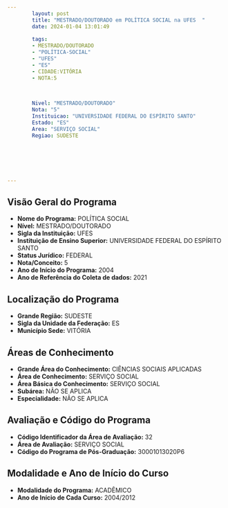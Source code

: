 ```yaml
---
        layout: post
        title: "MESTRADO/DOUTORADO em POLÍTICA SOCIAL na UFES  "
        date: 2024-01-04 13:01:49
     
        tags:
        - MESTRADO/DOUTORADO
        - "POLÍTICA-SOCIAL"
        - "UFES"
        - "ES"
        - CIDADE:VITÓRIA
        - NOTA:5
        
       

        Nivel: "MESTRADO/DOUTORADO"
        Nota: "5"
        Instituicao: "UNIVERSIDADE FEDERAL DO ESPÍRITO SANTO"
        Estado: "ES"
        Area: "SERVIÇO SOCIAL"
        Regiao: SUDESTE
        
        
        
        
        
        
---
```

## Visão Geral do Programa
- **Nome do Programa:** POLÍTICA SOCIAL
- **Nível:** MESTRADO/DOUTORADO
- **Sigla da Instituição:** UFES
- **Instituição de Ensino Superior:** UNIVERSIDADE FEDERAL DO ESPÍRITO SANTO
- **Status Jurídico:** FEDERAL
- **Nota/Conceito:** 5
- **Ano de Início do Programa:** 2004
- **Ano de Referência do Coleta de dados:** 2021

## Localização do Programa
- **Grande Região:** SUDESTE
- **Sigla da Unidade da Federação:** ES
- **Município Sede:** VITÓRIA

## Áreas de Conhecimento
- **Grande Área do Conhecimento:** CIÊNCIAS SOCIAIS APLICADAS
- **Área de Conhecimento:** SERVIÇO SOCIAL
- **Área Básica do Conhecimento:** SERVIÇO SOCIAL
- **Subárea:** NÃO SE APLICA
- **Especialidade:** NÃO SE APLICA

## Avaliação e Código do Programa
- **Código Identificador da Área de Avaliação:** 32
- **Área de Avaliação:** SERVIÇO SOCIAL
- **Código do Programa de Pós-Graduação:** 30001013020P6


## Modalidade e Ano de Início do Curso
- **Modalidade do Programa:** ACADÊMICO
- **Ano de Início de Cada Curso:** 2004/2012
